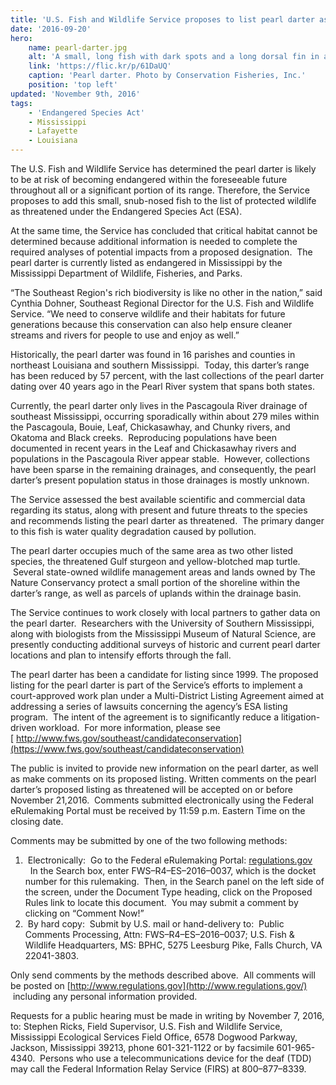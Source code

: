```yaml
---
title: 'U.S. Fish and Wildlife Service proposes to list pearl darter as threatened'
date: '2016-09-20'
hero:
    name: pearl-darter.jpg
    alt: 'A small, long fish with dark spots and a long dorsal fin in an aquarium.'
    link: 'https://flic.kr/p/61DaUQ'
    caption: 'Pearl darter. Photo by Conservation Fisheries, Inc.'
    position: 'top left'
updated: 'November 9th, 2016'
tags:
    - 'Endangered Species Act'
    - Mississippi
    - Lafayette
    - Louisiana
---
```


The U.S. Fish and Wildlife Service has determined the pearl darter is likely to be at risk of becoming endangered within the foreseeable future throughout all or a significant portion of its range. Therefore, the Service proposes to add this small, snub-nosed fish to the list of protected wildlife as threatened under the Endangered Species Act (ESA).

At the same time, the Service has concluded that critical habitat cannot be determined because additional information is needed to complete the required analyses of potential impacts from a proposed designation.  The pearl darter is currently listed as endangered in Mississippi by the Mississippi Department of Wildlife, Fisheries, and Parks.

“The Southeast Region's rich biodiversity is like no other in the nation,” said Cynthia Dohner, Southeast Regional Director for the U.S. Fish and Wildlife Service. “We need to conserve wildlife and their habitats for future generations because this conservation can also help ensure cleaner streams and rivers for people to use and enjoy as well.”

Historically, the pearl darter was found in 16 parishes and counties in northeast Louisiana and southern Mississippi.  Today, this darter’s range has been reduced by 57 percent, with the last collections of the pearl darter dating over 40 years ago in the Pearl River system that spans both states.

Currently, the pearl darter only lives in the Pascagoula River drainage of southeast Mississippi, occurring sporadically within about 279 miles within the Pascagoula, Bouie, Leaf, Chickasawhay, and Chunky rivers, and Okatoma and Black creeks.  Reproducing populations have been documented in recent years in the Leaf and Chickasawhay rivers and populations in the Pascagoula River appear stable.  However, collections have been sparse in the remaining drainages, and consequently, the pearl darter’s present population status in those drainages is mostly unknown.

The Service assessed the best available scientific and commercial data regarding its status, along with present and future threats to the species and recommends listing the pearl darter as threatened.  The primary danger to this fish is water quality degradation caused by pollution.  

The pearl darter occupies much of the same area as two other listed species, the threatened Gulf sturgeon and yellow-blotched map turtle.  Several state-owned wildlife management areas and lands owned by The Nature Conservancy protect a small portion of the shoreline within the darter’s range, as well as parcels of uplands within the drainage basin.

The Service continues to work closely with local partners to gather data on the pearl darter.  Researchers with the University of Southern Mississippi, along with biologists from the Mississippi Museum of Natural Science, are presently conducting additional surveys of historic and current pearl darter locations and plan to intensify efforts through the fall.

The pearl darter has been a candidate for listing since 1999\. The proposed listing for the pearl darter is part of the Service’s efforts to implement a court-approved work plan under a Multi-District Listing Agreement aimed at addressing a series of lawsuits concerning the agency’s ESA listing program.  The intent of the agreement is to significantly reduce a litigation-driven workload.  For more information, please see [ http://www.fws.gov/southeast/candidateconservation](https://www.fws.gov/southeast/candidateconservation)

The public is invited to provide new information on the pearl darter, as well as make comments on its proposed listing. Written comments on the pearl darter’s proposed listing as threatened will be accepted on or before November 21,2016\.  Comments submitted electronically using the Federal eRulemaking Portal must be received by 11:59 p.m. Eastern Time on the closing date.

Comments may be submitted by one of the two following methods:

1.  Electronically:  Go to the Federal eRulemaking Portal: [regulations.gov](http://www.regulations.gov/)   In the Search box, enter FWS–R4–ES–2016–0037, which is the docket number for this rulemaking.  Then, in the Search panel on the left side of the screen, under the Document Type heading, click on the Proposed Rules link to locate this document.  You may submit a comment by clicking on “Comment Now!”
2.  By hard copy:  Submit by U.S. mail or hand-delivery to:  Public Comments Processing, Attn: FWS–R4–ES–2016–0037; U.S. Fish & Wildlife Headquarters, MS: BPHC, 5275 Leesburg Pike, Falls Church, VA 22041-3803.

Only send comments by the methods described above.  All comments will be posted on [http://www.regulations.gov](http://www.regulations.gov/)  including any personal information provided.

Requests for a public hearing must be made in writing by November 7, 2016, to: Stephen Ricks, Field Supervisor, U.S. Fish and Wildlife Service, Mississippi Ecological Services Field Office, 6578 Dogwood Parkway, Jackson, Mississippi 39213, phone 601-321-1122 or by facsimile 601-965-4340\.  Persons who use a telecommunications device for the deaf (TDD) may call the Federal Information Relay Service (FIRS) at 800–877–8339.
